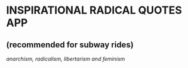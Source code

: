 # INSPIRATIONAL RADICAL QUOTES APP 
## (recommended for subway rides)
*anarchism, radicalism, libertarism and feminism*
